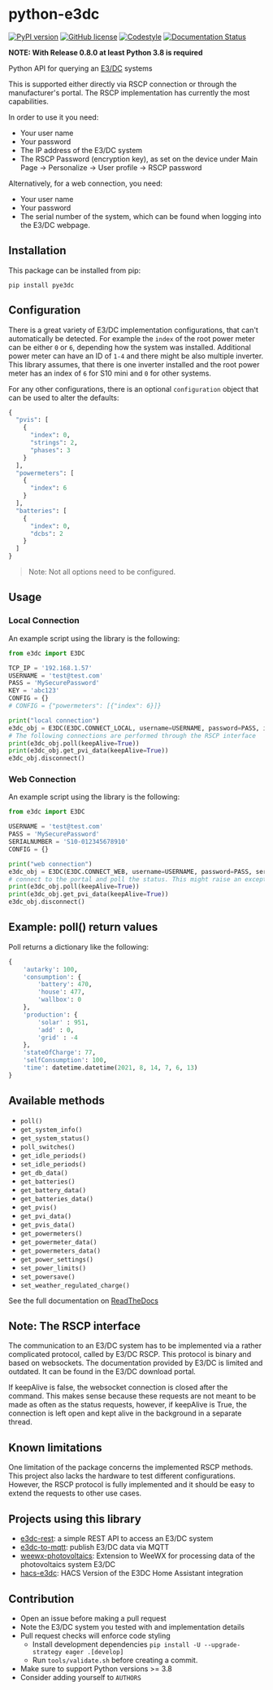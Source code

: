 # python-e3dc

[![PyPI version](https://badge.fury.io/py/pye3dc.svg)](https://badge.fury.io/py/pye3dc)
[![GitHub license](https://img.shields.io/github/license/fsantini/python-e3dc)](https://github.com/fsantini/python-e3dc/blob/master/LICENSE)
[![Codestyle](https://img.shields.io/badge/code%20style-black-000000.svg)](https://github.com/psf/black)
[![Documentation Status](https://readthedocs.org/projects/python-e3dc/badge/?version=latest)](https://python-e3dc.readthedocs.io/en/latest/?badge=latest)

**NOTE: With Release 0.8.0 at least Python 3.8 is required**

Python API for querying an [E3/DC](https://e3dc.de/) systems

This is supported either directly via RSCP connection or through the manufacturer's portal. The RSCP implementation has currently the most capabilities.

In order to use it you need:

- Your user name
- Your password
- The IP address of the E3/DC system
- The RSCP Password (encryption key), as set on the device under Main Page -> Personalize -> User profile -> RSCP password

Alternatively, for a web connection, you need:

- Your user name
- Your password
- The serial number of the system, which can be found when logging into the E3/DC webpage.

## Installation

This package can be installed from pip:

`pip install pye3dc`

## Configuration

There is a great variety of E3/DC implementation configurations, that can't automatically be detected. For example the `index` of the root power meter can be either `0` or `6`, depending how the system was installed. Additional power meter can have an ID of `1-4` and there might be also multiple inverter.
This library assumes, that there is one inverter installed and the root power meter has an index of `6` for S10 mini and `0` for other systems.

For any other configurations, there is an optional `configuration` object that can be used to alter the defaults:

```python
{
  "pvis": [
    {
      "index": 0,
      "strings": 2,
      "phases": 3
    }
  ],
  "powermeters": [
    {
      "index": 6
    }
  ],
  "batteries": [
    {
      "index": 0,
      "dcbs": 2
    }
  ]
}
```

> Note: Not all options need to be configured.

## Usage

### Local Connection

An example script using the library is the following:

```python
from e3dc import E3DC

TCP_IP = '192.168.1.57'
USERNAME = 'test@test.com'
PASS = 'MySecurePassword'
KEY = 'abc123'
CONFIG = {} 
# CONFIG = {"powermeters": [{"index": 6}]}

print("local connection")
e3dc_obj = E3DC(E3DC.CONNECT_LOCAL, username=USERNAME, password=PASS, ipAddress = TCP_IP, key = KEY, configuration = CONFIG)
# The following connections are performed through the RSCP interface
print(e3dc_obj.poll(keepAlive=True))
print(e3dc_obj.get_pvi_data(keepAlive=True))
e3dc_obj.disconnect()
```

### Web Connection

An example script using the library is the following:

```python
from e3dc import E3DC

USERNAME = 'test@test.com'
PASS = 'MySecurePassword'
SERIALNUMBER = 'S10-012345678910'
CONFIG = {} 

print("web connection")
e3dc_obj = E3DC(E3DC.CONNECT_WEB, username=USERNAME, password=PASS, serialNumber = SERIALNUMBER, isPasswordMd5=False, configuration = CONFIG)
# connect to the portal and poll the status. This might raise an exception in case of failed login. This operation is performed with Ajax
print(e3dc_obj.poll(keepAlive=True))
print(e3dc_obj.get_pvi_data(keepAlive=True))
e3dc_obj.disconnect()
```

## Example: poll() return values

Poll returns a dictionary like the following:

```python
{
    'autarky': 100,
    'consumption': {
        'battery': 470,
        'house': 477,
        'wallbox': 0
    },
    'production': {
        'solar' : 951,
        'add' : 0,
        'grid' : -4
    },
    'stateOfCharge': 77,
    'selfConsumption': 100,
    'time': datetime.datetime(2021, 8, 14, 7, 6, 13)
}
```

## Available methods

- `poll()`
- `get_system_info()`
- `get_system_status()`
- `poll_switches()`
- `get_idle_periods()`
- `set_idle_periods()`
- `get_db_data()`
- `get_batteries()`
- `get_battery_data()`
- `get_batteries_data()`
- `get_pvis()`
- `get_pvi_data()`
- `get_pvis_data()`
- `get_powermeters()`
- `get_powermeter_data()`
- `get_powermeters_data()`
- `get_power_settings()`
- `set_power_limits()`
- `set_powersave()`
- `set_weather_regulated_charge()`

See the full documentation on [ReadTheDocs](https://python-e3dc.readthedocs.io/en/latest/)

## Note: The RSCP interface

The communication to an E3/DC system has to be implemented via a rather complicated protocol, called by E3/DC RSCP. This protocol is binary and based on websockets. The documentation provided by E3/DC is limited and outdated. It can be found in the E3/DC download portal.

If keepAlive is false, the websocket connection is closed after the command. This makes sense because these requests are not meant to be made as often as the status requests, however, if keepAlive is True, the connection is left open and kept alive in the background in a separate thread.


## Known limitations

One limitation of the package concerns the implemented RSCP methods. This project also lacks the hardware to test different configurations. However, the RSCP protocol is fully implemented and it should be easy to extend the requests to other use cases.

## Projects using this library

- [e3dc-rest](https://github.com/vchrisb/e3dc-rest): a simple REST API to access an E3/DC system
- [e3dc-to-mqtt](https://github.com/mdhom/e3dc-to-mqtt): publish E3/DC data via MQTT
- [weewx-photovoltaics](https://github.com/roe-dl/weewx-photovoltaics): Extension to WeeWX for processing data of the photovoltaics system E3/DC
- [hacs-e3dc](https://github.com/torbennehmer/hacs-e3dc): HACS Version of the E3DC Home Assistant integration

## Contribution

- Open an issue before making a pull request
- Note the E3/DC system you tested with and implementation details
- Pull request checks will enforce code styling
  - Install development dependencies `pip install -U --upgrade-strategy eager .[develop]`
  - Run `tools/validate.sh` before creating a commit.
- Make sure to support Python versions >= 3.8
- Consider adding yourself to `AUTHORS`
